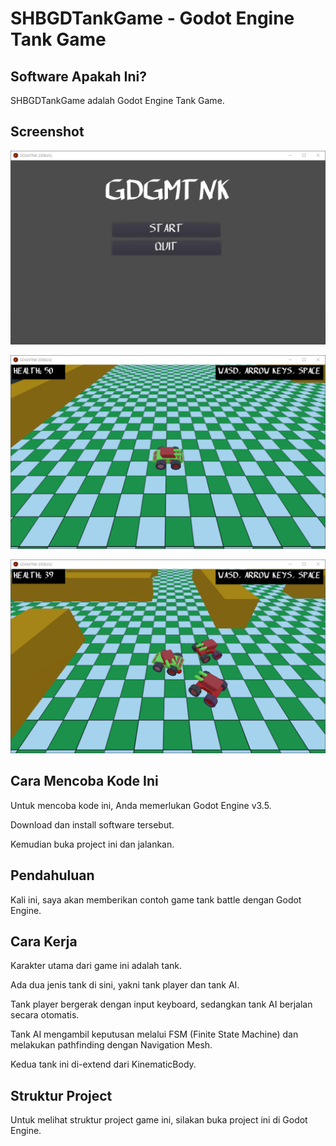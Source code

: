 # SHBGDTankGame - Godot Engine Tank Game

## Software Apakah Ini?

SHBGDTankGame adalah Godot Engine Tank Game.

## Screenshot

![ScreenShot](.readme-assets/SHBGDTankGame-1.png?raw=true)

![ScreenShot](.readme-assets/SHBGDTankGame-2.png?raw=true)

![ScreenShot](.readme-assets/SHBGDTankGame-3.png?raw=true)

## Cara Mencoba Kode Ini

Untuk mencoba kode ini, Anda memerlukan Godot Engine v3.5.

Download dan install software tersebut.

Kemudian buka project ini dan jalankan.

## Pendahuluan

Kali ini, saya akan memberikan contoh game tank battle dengan Godot Engine.

## Cara Kerja

Karakter utama dari game ini adalah tank.

Ada dua jenis tank di sini, yakni tank player dan tank AI.

Tank player bergerak dengan input keyboard, sedangkan tank AI berjalan secara otomatis.

Tank AI mengambil keputusan melalui FSM (Finite State Machine) dan melakukan pathfinding dengan Navigation Mesh.

Kedua tank ini di-extend dari KinematicBody.

## Struktur Project

Untuk melihat struktur project game ini, silakan buka project ini di Godot Engine.

